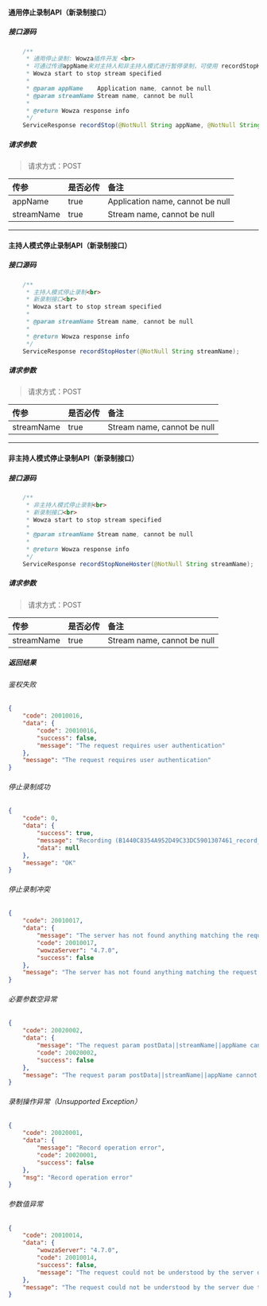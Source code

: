 #### 通用停止录制API（新录制接口）
##### 接口源码
```java
    /**
     * 通用停止录制: Wowza插件开发 <br>
     * 可通过传递appName来对主持人和非主持人模式进行暂停录制，可使用 recordStopHoster或 recordStopNoneHoster替代
     * Wowza start to stop stream specified
     *
     * @param appName    Application name, cannot be null
     * @param streamName Stream name, cannot be null
     *
     * @return Wowza response info
     */
    ServiceResponse recordStop(@NotNull String appName, @NotNull String streamName);
```
##### 请求参数
> 请求方式：POST

|传参|是否必传|备注|
|:--|:--|:--|
|appName|true|Application name, cannot be null|
|streamName|true|Stream name, cannot be null|


----------------------------------------
#### 主持人模式停止录制API（新录制接口）
##### 接口源码
```java
    /**
     * 主持人模式停止录制<br>
     * 新录制接口<br>
     * Wowza start to stop stream specified
     *
     * @param streamName Stream name, cannot be null
     *
     * @return Wowza response info
     */
    ServiceResponse recordStopHoster(@NotNull String streamName);
```
##### 请求参数
> 请求方式：POST

|传参|是否必传|备注|
|:--|:--|:--|
|streamName|true|Stream name, cannot be null|

----------------------------------------
#### 非主持人模式停止录制API（新录制接口）
##### 接口源码
```java
    /**
     * 非主持人模式停止录制<br>
     * 新录制接口<br>
     * Wowza start to stop stream specified
     *
     * @param streamName Stream name, cannot be null
     *
     * @return Wowza response info
     */
    ServiceResponse recordStopNoneHoster(@NotNull String streamName);
```
##### 请求参数
> 请求方式：POST

|传参|是否必传|备注|
|:--|:--|:--|
|streamName|true|Stream name, cannot be null|


##### 返回结果

###### 鉴权失败
```json
{
	"code": 20010016,
	"data": {
		"code": 20010016,
		"success": false,
		"message": "The request requires user authentication"
	},
	"message": "The request requires user authentication"
}
```

###### 停止录制成功
```json
{
	"code": 0,
	"data": {
		"success": true,
		"message": "Recording (B1440C8354A952D49C33DC5901307461_record_transcode) stopped",
		"data": null
	},
	"message": "OK"
}
```

###### 停止录制冲突
```json
{
	"code": 20010017,
	"data": {
		"message": "The server has not found anything matching the request URI",
		"code": 20010017,
		"wowzaServer": "4.7.0",
		"success": false
	},
	"message": "The server has not found anything matching the request URI"
}
```


###### 必要参数空异常
```json
{
	"code": 20020002,
	"data": {
		"message": "The request param postData||streamName||appName cannot be null",
		"code": 20020002,
		"success": false
	},
	"message": "The request param postData||streamName||appName cannot be null"
}
```

###### 录制操作异常（Unsupported Exception）
```json
{
	"code": 20020001,
	"data": {
		"message": "Record operation error",
		"code": 20020001,
		"success": false
	},
	"msg": "Record operation error"
}
```

###### 参数值异常
```json
{
	"code": 20010014,
	"data": {
		"wowzaServer": "4.7.0",
		"code": 20010014,
		"success": false,
		"message": "The request could not be understood by the server due to malformed syntax"
	},
	"message": "The request could not be understood by the server due to malformed syntax"
}
```

